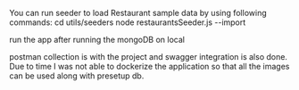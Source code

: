 You can run seeder to load Restaurant sample data by using following commands:
cd utils/seeders
node restaurantsSeeder.js --import

run the app after running the mongoDB on local

postman collection is with the project and swagger integration is also done.
Due to time I was not able to dockerize the application so that all the images can be used along with presetup db.